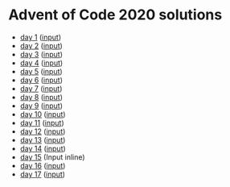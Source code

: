 # Advent of Code 2020 solutions

* [day 1](src/aoc2020/day1.clj) ([input](resources/day1.txt))
* [day 2](src/aoc2020/day2.clj) ([input](resources/day2.txt))
* [day 3](src/aoc2020/day3.clj) ([input](resources/day3.txt))
* [day 4](src/aoc2020/day4.clj) ([input](resources/day4.txt))
* [day 5](src/aoc2020/day5.clj) ([input](resources/day5.txt))
* [day 6](src/aoc2020/day6.clj) ([input](resources/day6.txt))
* [day 7](src/aoc2020/day7.clj) ([input](resources/day7.txt))
* [day 8](src/aoc2020/day8.clj) ([input](resources/day8.txt))
* [day 9](src/aoc2020/day9.clj) ([input](resources/day9.txt))
* [day 10](src/aoc2020/day10.clj) ([input](resources/day10.txt))
* [day 11](src/aoc2020/day11.clj) ([input](resources/day11.txt))
* [day 12](src/aoc2020/day12.clj) ([input](resources/day12.txt))
* [day 13](src/aoc2020/day13.clj) ([input](resources/day13.txt))
* [day 14](src/aoc2020/day14.clj) ([input](resources/day14.txt))
* [day 15](src/aoc2020/day15.clj) (Input inline)
* [day 16](src/aoc2020/day16.clj) ([input](resources/day16.txt))
* [day 17](src/aoc2020/day17.clj) ([input](resources/day17.txt))